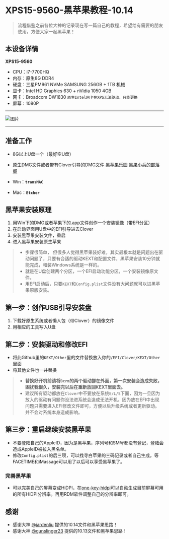 # XPS15-9560-黑苹果教程-10.14

>流程借鉴之前各位大神的记录现在写一篇自己的教程，希望给有需要的朋友使用，方便大家一起黑苹果！

## 本设备详情

**XPS15-9560**
- CPU：i7-7700HQ
- 内存：原生8G DDR4
- 硬盘：三星PM961 NVMe SAMSUNG 256GB + 1TB 机械
- 显卡：Intel HD Graphics 630 + nVidia 1050 4GB
- 网卡：Broadcom DW1830 `原生Intel网卡在XPS无法驱动，只能更换`
- 屏幕：1080P

---

![图片](https://picvector.oss-cn-zhangjiakou.aliyuncs.com/18-7-19/8801335.jpg?Expires=1531965549&OSSAccessKeyId=TMP.AQFJNqyWkDGokr88F34Pqrjuw2xGwHasl4P5Ybw4LBNTqElyGCoiLbneyFCJADAtAhUAslT9Ju82DUL4a1jOYjA8KomSDuICFAJbtRDbJNZS4rI9jRzF8B96eONw&Signature=sbCQuITxRqeP3AxgO3AvqVkpVKQ%3D
)

---
## 准备工作
-  8G以上U盘一个（最好空U盘）
- 原生DMG文件或者带有Clover引导的DMG文件
[黑苹果乐园](https://imac.hk)
[黑果小兵的部落阁](https://blog.daliansky.net)

- Win：**`transMAC`**
- Mac：**`Etcher`**

## 黑苹果安装原理
1. 用Win下的DMG或者苹果下的.app文件创作一个安装镜像（带EFI分区）
2. 在启动界面用U盘中的EFI引导进去Clover
3. 安装黑苹果安装文件，重启
4. 进入黑苹果安装原生苹果

> - 步骤很简单， 但很多人觉得黑苹果装好难，其实最根本就是问题出在驱动问题了，只要有合适的驱动KEXT和配置文件，黑苹果安装10分钟就能完成，和装Windows系统是一样的。
> - 就是在U盘创建两个分区，一个EFI启动功能分区，一个安装镜像原文件。
> - 用EFI启动后，只要`KEXT`和`Config.plist`文件没有大问题就可以进黑苹果原版安装。
## 第一步：创作USB引导安装盘
1. 下载好原生系统或者懒人包（带Clover）的镜像文件
2. 用相应的工具写入U盘

## 第二步：安装驱动和修改EFI
- 将此Github里的`KEXT/Other`里的文件替换放入你的`/EFI/Clover/KEXT/Other`里面
- 将其他文件也一并替换

> - **替换好开机前请将`Bcrm`的两个驱动挪在外面，第一次安装会造成失败，困扰我很久，安装完以后在重新放回KEXT里面去。**
> - 建议所有驱动都放在`Clover`中不要放在系统`E/L/S`下面，因为一旦因为放入的驱动有问题你没法进系统会造成无法开机。因为放在EFI中出现问题只需要进入EFI修改文件即可，方便以后升级系统或者更新驱动。并不会对系统本身造成影响。

## 第三步：重启继续安装黑苹果
- 不要登陆自己的AppleID，因为是黑苹果，序列号和SM号都没有登记，登陆会造成AppleID被拉入黑名单。
- 修改`Config.plist`的后三项，可以找寻白苹果的三码记录或者自己生成，等FACETIME和iMassage可以用了以后可以享受黑苹果了。

### 完善黑苹果

- 可以完美自己的屏幕变成HiDPI，在[one-key-hidpi](https://github.com/xzhih/one-key-hidpi)可以自动生成目前屏幕可用的所有HiDPI分辨率。再用RDM软件调整自己的分辨率即可。

## 感谢
- 感谢大神 [@jardenliu](https://github.com/jardenliu) 提供的10.14文件和黑苹果思路！
- 感谢大神 [@gunslinger23](https://github.com/gunslinger23) 提供的10.13文件和黑苹果思路！
